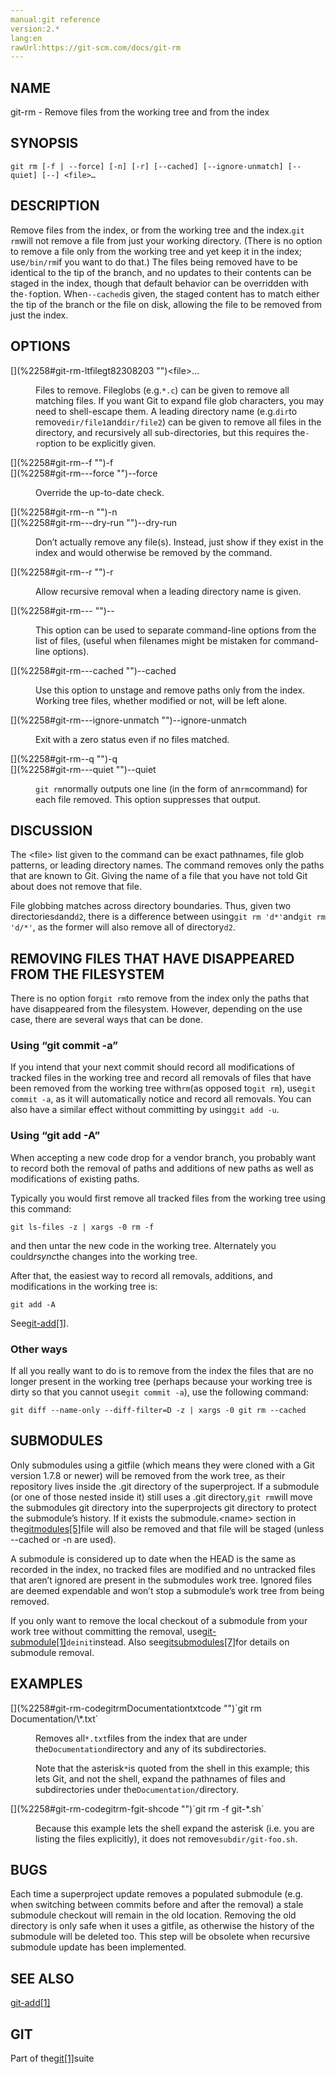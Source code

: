 ```yaml
---
manual:git reference
version:2.*
lang:en
rawUrl:https://git-scm.com/docs/git-rm
---
```



## [](%2258#_name "")NAME<a name="_name"></a>


git-rm - Remove files from the working tree and from the index





## [](%2258#_synopsis "")SYNOPSIS<a name="_synopsis"></a>

```
git rm [-f | --force] [-n] [-r] [--cached] [--ignore-unmatch] [--quiet] [--] <file>…​
```




## [](%2258#_description "")DESCRIPTION<a name="_description"></a>


Remove files from the index, or from the working tree and the index.`git rm`will not remove a file from just your working directory. (There is no option to remove a file only from the working tree and yet keep it in the index; use`/bin/rm`if you want to do that.) The files being removed have to be identical to the tip of the branch, and no updates to their contents can be staged in the index, though that default behavior can be overridden with the`-f`option. When`--cached`is given, the staged content has to match either the tip of the branch or the file on disk, allowing the file to be removed from just the index.





## [](%2258#_options "")OPTIONS<a name="_options"></a>
<dl><dt id='git-rm-ltfilegt82308203'>[](%2258#git-rm-ltfilegt82308203 "")&lt;file&gt;…​</dt><dd>

Files to remove. Fileglobs (e.g.`*.c`) can be given to remove all matching files. If you want Git to expand file glob characters, you may need to shell-escape them. A leading directory name (e.g.`dir`to remove`dir/file1`and`dir/file2`) can be given to remove all files in the directory, and recursively all sub-directories, but this requires the`-r`option to be explicitly given.

</dd><dt id='git-rm--f'>[](%2258#git-rm--f "")-f</dt><dt id='git-rm---force'>[](%2258#git-rm---force "")--force</dt><dd>

Override the up-to-date check.

</dd><dt id='git-rm--n'>[](%2258#git-rm--n "")-n</dt><dt id='git-rm---dry-run'>[](%2258#git-rm---dry-run "")--dry-run</dt><dd>

Don’t actually remove any file(s). Instead, just show if they exist in the index and would otherwise be removed by the command.

</dd><dt id='git-rm--r'>[](%2258#git-rm--r "")-r</dt><dd>

Allow recursive removal when a leading directory name is given.

</dd><dt id='git-rm---'>[](%2258#git-rm--- "")--</dt><dd>

This option can be used to separate command-line options from the list of files, (useful when filenames might be mistaken for command-line options).

</dd><dt id='git-rm---cached'>[](%2258#git-rm---cached "")--cached</dt><dd>

Use this option to unstage and remove paths only from the index. Working tree files, whether modified or not, will be left alone.

</dd><dt id='git-rm---ignore-unmatch'>[](%2258#git-rm---ignore-unmatch "")--ignore-unmatch</dt><dd>

Exit with a zero status even if no files matched.

</dd><dt id='git-rm--q'>[](%2258#git-rm--q "")-q</dt><dt id='git-rm---quiet'>[](%2258#git-rm---quiet "")--quiet</dt><dd>

`git rm`normally outputs one line (in the form of an`rm`command) for each file removed. This option suppresses that output.

</dd></dl>



## [](%2258#_discussion "")DISCUSSION<a name="_discussion"></a>


The &lt;file&gt; list given to the command can be exact pathnames, file glob patterns, or leading directory names. The command removes only the paths that are known to Git. Giving the name of a file that you have not told Git about does not remove that file.




File globbing matches across directory boundaries. Thus, given two directories`d`and`d2`, there is a difference between using`git rm 'd*'`and`git rm 'd/*'`, as the former will also remove all of directory`d2`.





## [](%2258#_removing_files_that_have_disappeared_from_the_filesystem "")REMOVING FILES THAT HAVE DISAPPEARED FROM THE FILESYSTEM<a name="_removing_files_that_have_disappeared_from_the_filesystem"></a>


There is no option for`git rm`to remove from the index only the paths that have disappeared from the filesystem. However, depending on the use case, there are several ways that can be done.



### [](%2258#_using_git_commit_a "")Using “git commit -a”<a name="_using_git_commit_a"></a>


If you intend that your next commit should record all modifications of tracked files in the working tree and record all removals of files that have been removed from the working tree with`rm`(as opposed to`git rm`), use`git commit -a`, as it will automatically notice and record all removals. You can also have a similar effect without committing by using`git add -u`.




### [](%2258#_using_git_add_a "")Using “git add -A”<a name="_using_git_add_a"></a>


When accepting a new code drop for a vendor branch, you probably want to record both the removal of paths and additions of new paths as well as modifications of existing paths.




Typically you would first remove all tracked files from the working tree using this command:



```
git ls-files -z | xargs -0 rm -f
```




and then untar the new code in the working tree. Alternately you could<em>rsync</em>the changes into the working tree.




After that, the easiest way to record all removals, additions, and modifications in the working tree is:



```
git add -A
```




See[git-add[1]](%2253    "").




### [](%2258#_other_ways "")Other ways<a name="_other_ways"></a>


If all you really want to do is to remove from the index the files that are no longer present in the working tree (perhaps because your working tree is dirty so that you cannot use`git commit -a`), use the following command:



```
git diff --name-only --diff-filter=D -z | xargs -0 git rm --cached
```






## [](%2258#_submodules "")SUBMODULES<a name="_submodules"></a>


Only submodules using a gitfile (which means they were cloned with a Git version 1.7.8 or newer) will be removed from the work tree, as their repository lives inside the .git directory of the superproject. If a submodule (or one of those nested inside it) still uses a .git directory,`git rm`will move the submodules git directory into the superprojects git directory to protect the submodule’s history. If it exists the submodule.&lt;name&gt; section in the[gitmodules[5]](%2287    "")file will also be removed and that file will be staged (unless --cached or -n are used).




A submodule is considered up to date when the HEAD is the same as recorded in the index, no tracked files are modified and no untracked files that aren’t ignored are present in the submodules work tree. Ignored files are deemed expendable and won’t stop a submodule’s work tree from being removed.




If you only want to remove the local checkout of a submodule from your work tree without committing the removal, use[git-submodule[1]](%2272    "")`deinit`instead. Also see[gitsubmodules[7]](%7032    "")for details on submodule removal.





## [](%2258#_examples "")EXAMPLES<a name="_examples"></a>
<dl><dt id='git-rm-codegitrmDocumentationtxtcode'>[](%2258#git-rm-codegitrmDocumentationtxtcode "")`git rm Documentation/\*.txt`</dt><dd>

Removes all`*.txt`files from the index that are under the`Documentation`directory and any of its subdirectories.



Note that the asterisk`*`is quoted from the shell in this example; this lets Git, and not the shell, expand the pathnames of files and subdirectories under the`Documentation/`directory.


</dd><dt id='git-rm-codegitrm-fgit-shcode'>[](%2258#git-rm-codegitrm-fgit-shcode "")`git rm -f git-*.sh`</dt><dd>

Because this example lets the shell expand the asterisk (i.e. you are listing the files explicitly), it does not remove`subdir/git-foo.sh`.

</dd></dl>



## [](%2258#_bugs "")BUGS<a name="_bugs"></a>


Each time a superproject update removes a populated submodule (e.g. when switching between commits before and after the removal) a stale submodule checkout will remain in the old location. Removing the old directory is only safe when it uses a gitfile, as otherwise the history of the submodule will be deleted too. This step will be obsolete when recursive submodule update has been implemented.





## [](%2258#_see_also "")SEE ALSO<a name="_see_also"></a>


[git-add[1]](%2253    "")





## [](%2258#_git "")GIT<a name="_git"></a>


Part of the[git[1]](%2248    "")suite





